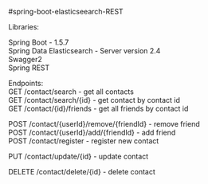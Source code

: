 #spring-boot-elasticseearch-REST</br>

Libraries: </br>
  
  Spring Boot - 1.5.7 </br>
  Spring Data Elasticsearch - Server version 2.4 </br>
  Swagger2  </br>
  Spring REST </br>
  
Endpoints: </br>
  GET 	/contact/search                     - get all contacts </br>
  GET		/contact/search/{id}                - get contact by contact id </br>
  GET 	/contact/{id}/friends               - get all friends by contact id </br>

  POST	/contact/{userId}/remove/{friendId} - remove friend </br>
  POST	/contact/{userId}/add/{friendId}    - add friend  </br>
  POST	/contact/register                   - register new contact </br>


  PUT		/contact/update/{id}                - update contact </br>
  
  DELETE  /contact/delete/{id}              - delete contact </br>
